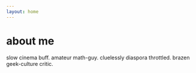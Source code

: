 ```yaml
---
layout: home
---
```

# about me

slow cinema buff. amateur math-guy. cluelessly diaspora throttled. brazen geek-culture critic. 

